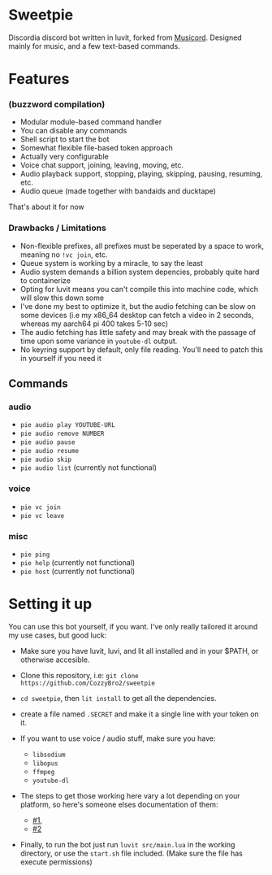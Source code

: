 # Sweetpie

Discordia discord bot written in luvit, forked from [Musicord](https://github.com/truemedian/musicord).
Designed mainly for music, and a few text-based commands.

# Features
### (buzzword compilation)

* Modular module-based command handler
* You can disable any commands
* Shell script to start the bot
* Somewhat flexible file-based token approach
* Actually very configurable
* Voice chat support, joining, leaving, moving, etc.
* Audio playback support, stopping, playing, skipping, pausing, resuming, etc.
* Audio queue (made together with bandaids and ducktape)

That's about it for now

### Drawbacks / Limitations

* Non-flexible prefixes, all prefixes must be seperated by a space to work, meaning no `!vc join`, etc.
* Queue system is working by a miracle, to say the least
* Audio system demands a billion system depencies, probably quite hard to containerize
* Opting for luvit means you can't compile this into machine code, which will slow this down some
* I've done my best to optimize it, but the audio fetching can be slow on some devices (i.e my x86_64 desktop can fetch a video in 2 seconds, whereas my aarch64 pi 400 takes 5-10 sec)
* The audio fetching has little safety and may break with the passage of time upon some variance in `youtube-dl` output.
* No keyring support by default, only file reading. You'll need to patch this in yourself if you need it

## Commands

### audio
* `pie audio play YOUTUBE-URL`
* `pie audio remove NUMBER`
* `pie audio pause`
* `pie audio resume`
* `pie audio skip`
* `pie audio list` (currently not functional)

### voice
* `pie vc join`
* `pie vc leave`

### misc
* `pie ping`
* `pie help` (currently not functional)
* `pie host` (currently not functional)

# Setting it up

You can use this bot yourself, if you want. I've only really tailored it around my use cases, but good luck:

* Make sure you have luvit, luvi, and lit all installed and in your $PATH, or otherwise accesible.

* Clone this repository, i.e: `git clone https://github.com/CozzyBro2/sweetpie`
* `cd sweetpie`, then `lit install` to get all the dependencies.

* create a file named `.SECRET` and make it a single line with your token on it.

* If you want to use voice / audio stuff, make sure you have:
    * `libsodium`
    * `libopus` 
    * `ffmpeg` 
    * `youtube-dl` 

* The steps to get those working here vary a lot depending on your platform, so here's someone elses documentation of them: 
    * [#1](https://github.com/SinisterRectus/Discordia/wiki/Voice#acquiring-audio-libraries), 
    * [#2](https://github.com/truemedian/musicord/blob/master/README.md)

* Finally, to run the bot just run `luvit src/main.lua` in the working directory, or use the `start.sh` file included. (Make sure the file has execute permissions)